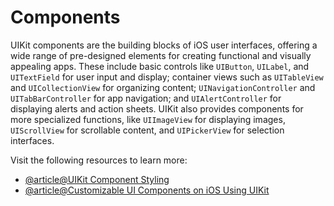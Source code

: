 # Components

UIKit components are the building blocks of iOS user interfaces, offering a wide range of pre-designed elements for creating functional and visually appealing apps. These include basic controls like `UIButton`, `UILabel`, and `UITextField` for user input and display; container views such as `UITableView` and `UICollectionView` for organizing content; `UINavigationController` and `UITabBarController` for app navigation; and `UIAlertController` for displaying alerts and action sheets. UIKit also provides components for more specialized functions, like `UIImageView` for displaying images, `UIScrollView` for scrollable content, and `UIPickerView` for selection interfaces. 

Visit the following resources to learn more:

- [@article@UIKit Component Styling](https://medium.com/@greenSyntax/uikit-component-styling-in-ios-ae218ae4823e)
- [@article@Customizable UI Components on iOS Using UIKit](https://pspdfkit.com/blog/2023/customizable-ui-components/)